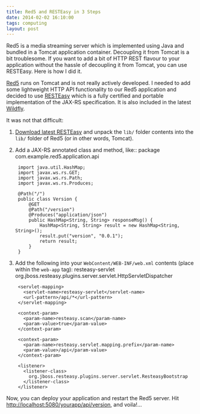```yaml
---
title: Red5 and RESTEasy in 3 Steps
date: 2014-02-02 16:10:00
tags: computing
layout: post
---
```


Red5 is a media streaming server which is implemented using Java and bundled in a Tomcat application container. Decoupling it from Tomcat is a bit troublesome. If you want to add a bit of HTTP REST flavour to your application without the hassle of decoupling it from Tomcat, you can use RESTEasy. Here is how I did it.

[Red5](http://www.red5.org/) runs on Tomcat and is not really actively developed. I needed to add some lightweight HTTP API functionality to our Red5 application and decided to use [RESTEasy](http://www.jboss.org/resteasy) which is a fully certified and portable implementation of the JAX-RS specification. It is also included in the latest [Wildfly](http://wildfly.org/).

It was not that difficult:

1. [Download latest RESTEasy](http://www.jboss.org/resteasy) and unpack the `lib/` folder contents into the `lib/` folder of Red5 (or in other words, Tomcat).
2. Add a JAX-RS annotated class and method, like::
        package com.example.red5.application.api

        import java.util.HashMap;
        import javax.ws.rs.GET;
        import javax.ws.rs.Path;
        import javax.ws.rs.Produces;

        @Path("/")
        public class Version {
            @GET
            @Path("/version")
            @Produces("application/json")
            public HashMap<String, String> responseMsg() {
                HashMap<String, String> result = new HashMap<String, String>();
                result.put("version", "0.0.1");
                return result;
            }
        }
3. Add the following into your `WebContent/WEB-INF/web.xml` contents
(place within the `web-app` tag):
        <servlet>
          <servlet-name>resteasy-servlet</servlet-name>
          <servlet-class>
            org.jboss.resteasy.plugins.server.servlet.HttpServletDispatcher
          </servlet-class>
        </servlet>

        <servlet-mapping>
          <servlet-name>resteasy-servlet</servlet-name>
          <url-pattern>/api/*</url-pattern>
        </servlet-mapping>

        <context-param>
          <param-name>resteasy.scan</param-name>
          <param-value>true</param-value>
        </context-param>

        <context-param>
          <param-name>resteasy.servlet.mapping.prefix</param-name>
          <param-value>/api</param-value>
        </context-param>

        <listener>
          <listener-class>
            org.jboss.resteasy.plugins.server.servlet.ResteasyBootstrap
          </listener-class>
        </listener>

Now, you can deploy your application and restart the Red5 server. Hit
[http://localhost:5080/yourapp/api/version](http://localhost:5080/yourapp/api/version),
and voila!...
